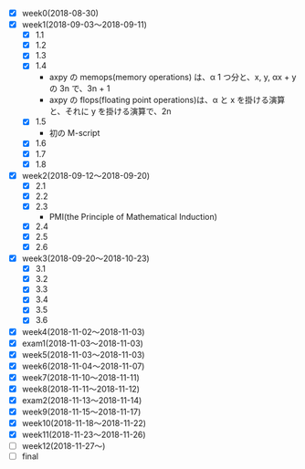 - [x] week0(2018-08-30)
- [x] week1(2018-09-03〜2018-09-11)
  - [x] 1.1
  - [x] 1.2
  - [x] 1.3
  - [x] 1.4
    - axpy の memops(memory operations) は、α 1 つ分と、x, y, αx + y の 3n で、3n + 1
    - axpy の flops(floating point operations)は、α と x を掛ける演算と、それに y を掛ける演算で、2n
  - [x] 1.5
    - 初の M-script
  - [x] 1.6
  - [x] 1.7
  - [x] 1.8
- [x] week2(2018-09-12〜2018-09-20)
  - [x] 2.1
  - [x] 2.2
  - [x] 2.3
    - PMI(the Principle of Mathematical Induction)
  - [x] 2.4
  - [x] 2.5
  - [x] 2.6
- [x] week3(2018-09-20〜2018-10-23)
  - [x] 3.1
  - [x] 3.2
  - [x] 3.3
  - [x] 3.4
  - [x] 3.5
  - [x] 3.6
- [x] week4(2018-11-02〜2018-11-03)
- [x] exam1(2018-11-03〜2018-11-03)
- [x] week5(2018-11-03〜2018-11-03)
- [x] week6(2018-11-04〜2018-11-07)
- [x] week7(2018-11-10〜2018-11-11)
- [x] week8(2018-11-11〜2018-11-12)
- [x] exam2(2018-11-13〜2018-11-14)
- [x] week9(2018-11-15〜2018-11-17)
- [x] week10(2018-11-18〜2018-11-22)
- [x] week11(2018-11-23〜2018-11-26)
- [ ] week12(2018-11-27〜)
- [ ] final
